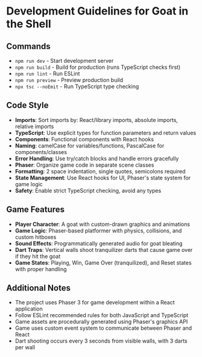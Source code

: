 # Development Guidelines for Goat in the Shell

## Commands
- `npm run dev` - Start development server
- `npm run build` - Build for production (runs TypeScript checks first)
- `npm run lint` - Run ESLint
- `npm run preview` - Preview production build
- `npx tsc --noEmit` - Run TypeScript type checking

## Code Style
- **Imports**: Sort imports by: React/library imports, absolute imports, relative imports
- **TypeScript**: Use explicit types for function parameters and return values
- **Components**: Functional components with React hooks
- **Naming**: camelCase for variables/functions, PascalCase for components/classes
- **Error Handling**: Use try/catch blocks and handle errors gracefully
- **Phaser**: Organize game code in separate scene classes
- **Formatting**: 2 space indentation, single quotes, semicolons required
- **State Management**: Use React hooks for UI, Phaser's state system for game logic
- **Safety**: Enable strict TypeScript checking, avoid any types

## Game Features
- **Player Character**: A goat with custom-drawn graphics and animations
- **Game Logic**: Phaser-based platformer with physics, collisions, and custom hitboxes
- **Sound Effects**: Programmatically generated audio for goat bleating
- **Dart Traps**: Vertical walls shoot tranquilizer darts that cause game over if they hit the goat
- **Game States**: Playing, Win, Game Over (tranquilized), and Reset states with proper handling

## Additional Notes
- The project uses Phaser 3 for game development within a React application
- Follow ESLint recommended rules for both JavaScript and TypeScript
- Game assets are procedurally generated using Phaser's graphics API
- Game uses custom event system to communicate between Phaser and React
- Dart shooting occurs every 3 seconds from visible walls, with 3 darts per wall